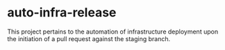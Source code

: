 # auto-infra-release
This project pertains to the automation of infrastructure deployment upon the initiation of a pull request against the staging branch.
